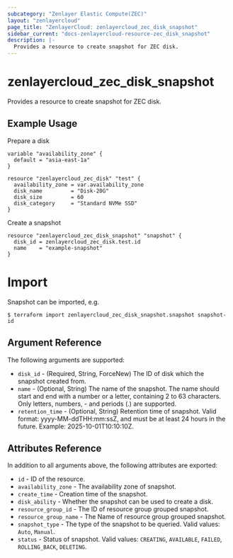 ```yaml
---
subcategory: "Zenlayer Elastic Compute(ZEC)"
layout: "zenlayercloud"
page_title: "ZenlayerCloud: zenlayercloud_zec_disk_snapshot"
sidebar_current: "docs-zenlayercloud-resource-zec_disk_snapshot"
description: |-
  Provides a resource to create snapshot for ZEC disk.
---
```


# zenlayercloud_zec_disk_snapshot

Provides a resource to create snapshot for ZEC disk.

## Example Usage

Prepare a disk

```hcl
variable "availability_zone" {
  default = "asia-east-1a"
}

resource "zenlayercloud_zec_disk" "test" {
  availability_zone = var.availability_zone
  disk_name         = "Disk-20G"
  disk_size         = 60
  disk_category     = "Standard NVMe SSD"
}
```

Create a snapshot

```hcl
resource "zenlayercloud_zec_disk_snapshot" "snapshot" {
  disk_id = zenlayercloud_zec_disk.test.id
  name    = "example-snapshot"
}
```

# Import

Snapshot can be imported, e.g.

```hcl
$ terraform import zenlayercloud_zec_disk_snapshot.snapshot snapshot-id
```

## Argument Reference

The following arguments are supported:

* `disk_id` - (Required, String, ForceNew) The ID of disk which the snapshot created from.
* `name` - (Optional, String) The name of the snapshot. The name should start and end with a number or a letter, containing 2 to 63 characters. Only letters, numbers, - and periods (.) are supported.
* `retention_time` - (Optional, String) Retention time of snapshot. Valid format: yyyy-MM-ddTHH:mm:ssZ, and must be at least 24 hours in the future. Example: 2025-10-01T10:10:10Z.

## Attributes Reference

In addition to all arguments above, the following attributes are exported:

* `id` - ID of the resource.
* `availability_zone` - The availability zone of snapshot.
* `create_time` - Creation time of the snapshot.
* `disk_ability` - Whether the snapshot can be used to create a disk.
* `resource_group_id` - The ID of resource group grouped snapshot.
* `resource_group_name` - The Name of resource group grouped snapshot.
* `snapshot_type` - The type of the snapshot to be queried. Valid values: `Auto`, `Manual`.
* `status` - Status of snapshot. Valid values: `CREATING`, `AVAILABLE`, `FAILED`, `ROLLING_BACK`, `DELETING`.


